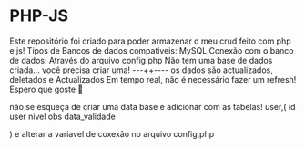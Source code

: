 # PHP-JS
Este repositório foi criado para poder armazenar o meu crud feito com php e js! 
Tipos de Bancos de dados compativeis: MySQL
Conexão com o banco de dados: Através do arquivo config.php
Não tem uma base de dados criada... 
você precisa criar uma! 
---++----
os dados são actualizados, deletados e Actualizados Em tempo real, não é necessário fazer um refresh! Espero que goste 🤩

não se esqueça de criar uma data base e adicionar com as tabelas! 
user,(
 id 
 user
 nivel 
 obs
 data_validade

) e alterar a variavel de coxexão no arquivo config.php

